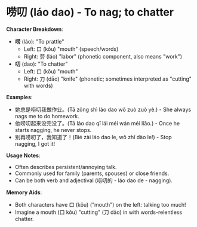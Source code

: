 # **唠叨 (láo dao) - To nag; to chatter**

**Character Breakdown**:  
- **唠** (láo): "To prattle"
  - Left: 口 (kǒu) "mouth" (speech/words)
  - Right: 劳 (láo) "labor" (phonetic component, also means "work")  
- **叨** (dao): "To chatter"
  - Left: 口 (kǒu) "mouth"
  - Right: 刀 (dāo) "knife" (phonetic; sometimes interpreted as "cutting" with words)

**Examples**:  
- 她总是唠叨我做作业。(Tā zǒng shì láo dao wǒ zuò zuò yè.) - She always nags me to do homework.  
- 他唠叨起来没完没了。(Tā láo dao qǐ lái méi wán méi liǎo.) - Once he starts nagging, he never stops.  
- 别再唠叨了，我知道了！(Bié zài láo dao le, wǒ zhī dào le!) - Stop nagging, I got it!

**Usage Notes**:  
- Often describes persistent/annoying talk.  
- Commonly used for family (parents, spouses) or close friends.  
- Can be both verb and adjectival (唠叨的 - láo dao de - nagging).

**Memory Aids**:  
- Both characters have 口 (kǒu) ("mouth") on the left: talking too much!  
- Imagine a mouth (口 kǒu) "cutting" (刀 dāo) in with words-relentless chatter.